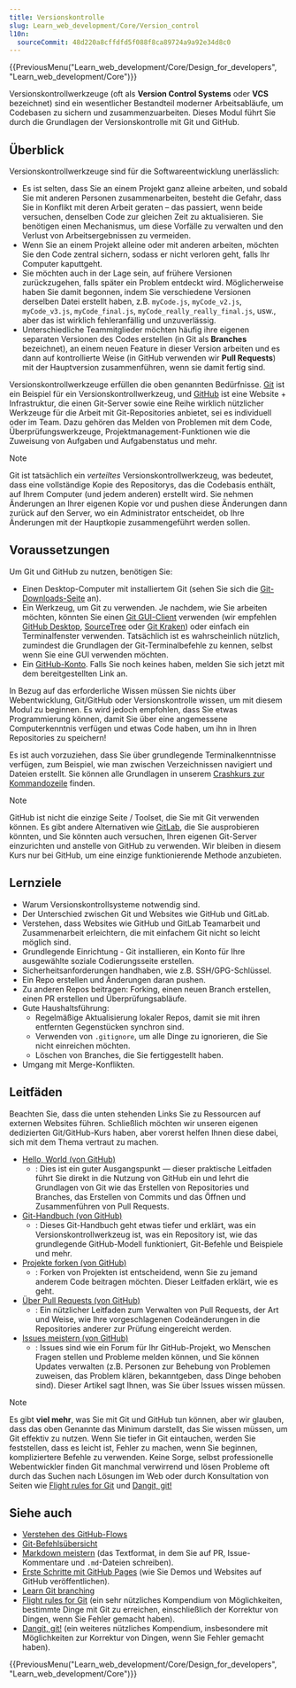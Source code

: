 ```yaml
---
title: Versionskontrolle
slug: Learn_web_development/Core/Version_control
l10n:
  sourceCommit: 48d220a8cffdfd5f088f8ca89724a9a92e34d8c0
---
```


{{PreviousMenu("Learn_web_development/Core/Design_for_developers", "Learn_web_development/Core")}}

Versionskontrollwerkzeuge (oft als **Version Control Systems** oder **VCS** bezeichnet) sind ein wesentlicher Bestandteil moderner Arbeitsabläufe, um Codebasen zu sichern und zusammenzuarbeiten. Dieses Modul führt Sie durch die Grundlagen der Versionskontrolle mit Git und GitHub.

## Überblick

Versionskontrollwerkzeuge sind für die Softwareentwicklung unerlässlich:

- Es ist selten, dass Sie an einem Projekt ganz alleine arbeiten, und sobald Sie mit anderen Personen zusammenarbeiten, besteht die Gefahr, dass Sie in Konflikt mit deren Arbeit geraten – das passiert, wenn beide versuchen, denselben Code zur gleichen Zeit zu aktualisieren. Sie benötigen einen Mechanismus, um diese Vorfälle zu verwalten und den Verlust von Arbeitsergebnissen zu vermeiden.
- Wenn Sie an einem Projekt alleine oder mit anderen arbeiten, möchten Sie den Code zentral sichern, sodass er nicht verloren geht, falls Ihr Computer kaputtgeht.
- Sie möchten auch in der Lage sein, auf frühere Versionen zurückzugehen, falls später ein Problem entdeckt wird. Möglicherweise haben Sie damit begonnen, indem Sie verschiedene Versionen derselben Datei erstellt haben, z.B. `myCode.js`, `myCode_v2.js`, `myCode_v3.js`, `myCode_final.js`, `myCode_really_really_final.js`, usw., aber das ist wirklich fehleranfällig und unzuverlässig.
- Unterschiedliche Teammitglieder möchten häufig ihre eigenen separaten Versionen des Codes erstellen (in Git als **Branches** bezeichnet), an einem neuen Feature in dieser Version arbeiten und es dann auf kontrollierte Weise (in GitHub verwenden wir **Pull Requests**) mit der Hauptversion zusammenführen, wenn sie damit fertig sind.

Versionskontrollwerkzeuge erfüllen die oben genannten Bedürfnisse. [Git](https://git-scm.com/) ist ein Beispiel für ein Versionskontrollwerkzeug, und [GitHub](https://github.com/) ist eine Website + Infrastruktur, die einen Git-Server sowie eine Reihe wirklich nützlicher Werkzeuge für die Arbeit mit Git-Repositories anbietet, sei es individuell oder im Team. Dazu gehören das Melden von Problemen mit dem Code, Überprüfungswerkzeuge, Projektmanagement-Funktionen wie die Zuweisung von Aufgaben und Aufgabenstatus und mehr.

> [!NOTE]
> Git ist tatsächlich ein _verteiltes_ Versionskontrollwerkzeug, was bedeutet, dass eine vollständige Kopie des Repositorys, das die Codebasis enthält, auf Ihrem Computer (und jedem anderen) erstellt wird. Sie nehmen Änderungen an Ihrer eigenen Kopie vor und pushen diese Änderungen dann zurück auf den Server, wo ein Administrator entscheidet, ob Ihre Änderungen mit der Hauptkopie zusammengeführt werden sollen.

## Voraussetzungen

Um Git und GitHub zu nutzen, benötigen Sie:

- Einen Desktop-Computer mit installiertem Git (sehen Sie sich die [Git-Downloads-Seite](https://git-scm.com/downloads) an).
- Ein Werkzeug, um Git zu verwenden. Je nachdem, wie Sie arbeiten möchten, könnten Sie einen [Git GUI-Client](https://git-scm.com/downloads/guis/) verwenden (wir empfehlen [GitHub Desktop](https://desktop.github.com/download/), [SourceTree](https://www.sourcetreeapp.com/) oder [Git Kraken](https://www.gitkraken.com/)) oder einfach ein Terminalfenster verwenden. Tatsächlich ist es wahrscheinlich nützlich, zumindest die Grundlagen der Git-Terminalbefehle zu kennen, selbst wenn Sie eine GUI verwenden möchten.
- Ein [GitHub-Konto](https://github.com/signup). Falls Sie noch keines haben, melden Sie sich jetzt mit dem bereitgestellten Link an.

In Bezug auf das erforderliche Wissen müssen Sie nichts über Webentwicklung, Git/GitHub oder Versionskontrolle wissen, um mit diesem Modul zu beginnen. Es wird jedoch empfohlen, dass Sie etwas Programmierung können, damit Sie über eine angemessene Computerkenntnis verfügen und etwas Code haben, um ihn in Ihren Repositories zu speichern!

Es ist auch vorzuziehen, dass Sie über grundlegende Terminalkenntnisse verfügen, zum Beispiel, wie man zwischen Verzeichnissen navigiert und Dateien erstellt. Sie können alle Grundlagen in unserem [Crashkurs zur Kommandozeile](/de/docs/Learn_web_development/Getting_started/Environment_setup/Command_line) finden.

> [!NOTE]
> GitHub ist nicht die einzige Seite / Toolset, die Sie mit Git verwenden können. Es gibt andere Alternativen wie [GitLab](https://about.gitlab.com/), die Sie ausprobieren könnten, und Sie könnten auch versuchen, Ihren eigenen Git-Server einzurichten und anstelle von GitHub zu verwenden. Wir bleiben in diesem Kurs nur bei GitHub, um eine einzige funktionierende Methode anzubieten.

## Lernziele

- Warum Versionskontrollsysteme notwendig sind.
- Der Unterschied zwischen Git und Websites wie GitHub und GitLab.
- Verstehen, dass Websites wie GitHub und GitLab Teamarbeit und Zusammenarbeit erleichtern, die mit einfachem Git nicht so leicht möglich sind.
- Grundlegende Einrichtung - Git installieren, ein Konto für Ihre ausgewählte soziale Codierungsseite erstellen.
- Sicherheitsanforderungen handhaben, wie z.B. SSH/GPG-Schlüssel.
- Ein Repo erstellen und Änderungen daran pushen.
- Zu anderen Repos beitragen: Forking, einen neuen Branch erstellen, einen PR erstellen und Überprüfungsabläufe.
- Gute Haushaltsführung:
  - Regelmäßige Aktualisierung lokaler Repos, damit sie mit ihren entfernten Gegenstücken synchron sind.
  - Verwenden von `.gitignore`, um alle Dinge zu ignorieren, die Sie nicht einreichen möchten.
  - Löschen von Branches, die Sie fertiggestellt haben.
- Umgang mit Merge-Konflikten.

## Leitfäden

Beachten Sie, dass die unten stehenden Links Sie zu Ressourcen auf externen Websites führen. Schließlich möchten wir unseren eigenen dedizierten Git/GitHub-Kurs haben, aber vorerst helfen Ihnen diese dabei, sich mit dem Thema vertraut zu machen.

- [Hello, World (von GitHub)](https://docs.github.com/en/get-started/start-your-journey/hello-world)
  - : Dies ist ein guter Ausgangspunkt — dieser praktische Leitfaden führt Sie direkt in die Nutzung von GitHub ein und lehrt die Grundlagen von Git wie das Erstellen von Repositories und Branches, das Erstellen von Commits und das Öffnen und Zusammenführen von Pull Requests.
- [Git-Handbuch (von GitHub)](https://docs.github.com/en/get-started/using-git/about-git)
  - : Dieses Git-Handbuch geht etwas tiefer und erklärt, was ein Versionskontrollwerkzeug ist, was ein Repository ist, wie das grundlegende GitHub-Modell funktioniert, Git-Befehle und Beispiele und mehr.
- [Projekte forken (von GitHub)](https://docs.github.com/en/get-started/exploring-projects-on-github/contributing-to-a-project)
  - : Forken von Projekten ist entscheidend, wenn Sie zu jemand anderem Code beitragen möchten. Dieser Leitfaden erklärt, wie es geht.
- [Über Pull Requests (von GitHub)](https://docs.github.com/en/pull-requests/collaborating-with-pull-requests/proposing-changes-to-your-work-with-pull-requests/about-pull-requests)
  - : Ein nützlicher Leitfaden zum Verwalten von Pull Requests, der Art und Weise, wie Ihre vorgeschlagenen Codeänderungen in die Repositories anderer zur Prüfung eingereicht werden.
- [Issues meistern (von GitHub)](https://docs.github.com/en/issues/tracking-your-work-with-issues/about-issues)
  - : Issues sind wie ein Forum für Ihr GitHub-Projekt, wo Menschen Fragen stellen und Probleme melden können, und Sie können Updates verwalten (z.B. Personen zur Behebung von Problemen zuweisen, das Problem klären, bekanntgeben, dass Dinge behoben sind). Dieser Artikel sagt Ihnen, was Sie über Issues wissen müssen.

> [!NOTE]
> Es gibt **viel mehr**, was Sie mit Git und GitHub tun können, aber wir glauben, dass das oben Genannte das Minimum darstellt, das Sie wissen müssen, um Git effektiv zu nutzen. Wenn Sie tiefer in Git eintauchen, werden Sie feststellen, dass es leicht ist, Fehler zu machen, wenn Sie beginnen, kompliziertere Befehle zu verwenden. Keine Sorge, selbst professionelle Webentwickler finden Git manchmal verwirrend und lösen Probleme oft durch das Suchen nach Lösungen im Web oder durch Konsultation von Seiten wie [Flight rules for Git](https://github.com/k88hudson/git-flight-rules) und [Dangit, git!](https://dangitgit.com/)

## Siehe auch

- [Verstehen des GitHub-Flows](https://docs.github.com/en/get-started/using-github/github-flow)
- [Git-Befehlsübersicht](https://git-scm.com/docs)
- [Markdown meistern](https://docs.github.com/en/get-started/writing-on-github/getting-started-with-writing-and-formatting-on-github/basic-writing-and-formatting-syntax) (das Textformat, in dem Sie auf PR, Issue-Kommentare und `.md`-Dateien schreiben).
- [Erste Schritte mit GitHub Pages](https://docs.github.com/en/pages/quickstart) (wie Sie Demos und Websites auf GitHub veröffentlichen).
- [Learn Git branching](https://learngitbranching.js.org/)
- [Flight rules for Git](https://github.com/k88hudson/git-flight-rules) (ein sehr nützliches Kompendium von Möglichkeiten, bestimmte Dinge mit Git zu erreichen, einschließlich der Korrektur von Dingen, wenn Sie Fehler gemacht haben).
- [Dangit, git!](https://dangitgit.com/) (ein weiteres nützliches Kompendium, insbesondere mit Möglichkeiten zur Korrektur von Dingen, wenn Sie Fehler gemacht haben).

{{PreviousMenu("Learn_web_development/Core/Design_for_developers", "Learn_web_development/Core")}}
